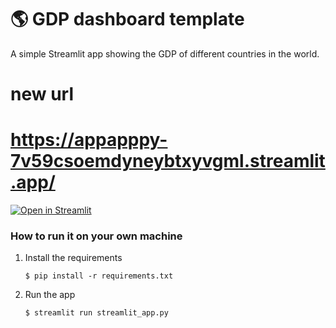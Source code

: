 # :earth_americas: GDP dashboard template

A simple Streamlit app showing the GDP of different countries in the world.

# new url
# https://appapppy-7v59csoemdyneybtxyvgml.streamlit.app/

[![Open in Streamlit](https://static.streamlit.io/badges/streamlit_badge_black_white.svg)](https://appapppy-7v59csoemdyneybtxyvgml.streamlit.app/)

### How to run it on your own machine

1. Install the requirements

   ```
   $ pip install -r requirements.txt
   ```

2. Run the app

   ```
   $ streamlit run streamlit_app.py
   ```
